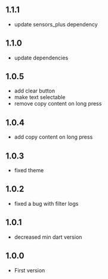 ## 1.1.1
- update sensors_plus dependency
## 1.1.0
- update dependencies
## 1.0.5
- add clear button
- make text selectable
- remove copy content on long press
## 1.0.4
- add copy content on long press
## 1.0.3
- fixed theme
## 1.0.2
- fixed a bug with filter logs
## 1.0.1
- decreased min dart version
## 1.0.0
- First version

